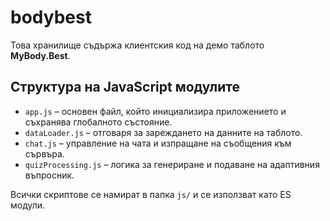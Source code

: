 # bodybest

Това хранилище съдържа клиентския код на демо таблото **MyBody.Best**.

## Структура на JavaScript модулите

- `app.js` – основен файл, който инициализира приложението и съхранява глобалното състояние.
- `dataLoader.js` – отговаря за зареждането на данните на таблото.
- `chat.js` – управление на чата и изпращане на съобщения към сървъра.
- `quizProcessing.js` – логика за генериране и подаване на адаптивния въпросник.

Всички скриптове се намират в папка `js/` и се използват като ES модули.
